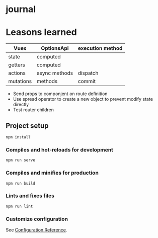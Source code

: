 # journal

# Leasons learned

| Vuex      | OptionsApi    | execution method |
| --------- | ------------- | ---------------- |
| state     | computed      |                  |
| getters   | computed      |                  |
| actions   | async methods | dispatch         |
| mutations | methods       | commit           |

- Send props to componjent on route definition
- Use spread operator to create a new object to prevent modify state directly
- Test router children

## Project setup

```
npm install
```

### Compiles and hot-reloads for development

```
npm run serve
```

### Compiles and minifies for production

```
npm run build
```

### Lints and fixes files

```
npm run lint
```

### Customize configuration

See [Configuration Reference](https://cli.vuejs.org/config/).
